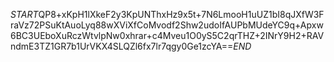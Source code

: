 $START$QP8+xKpH1lXkeF2y3KpUNThxHz9x5t+7N6LmooH1uUZ1bI8qJXfW3FraVz72PSuKtAuoLyq88wXViXfCoMvodf2Shw2udoIfAUPbMUdeYC9q+Apxw6BC3UEboXuRczWtvlpNw0xhrar+c4Mveu1O0yS5C2qrTHZ+2INrY9H2+RAVndmE3TZ1GR7b1UrVKX4SLQZl6fx7lr7qgy0Ge1zcYA==$END$